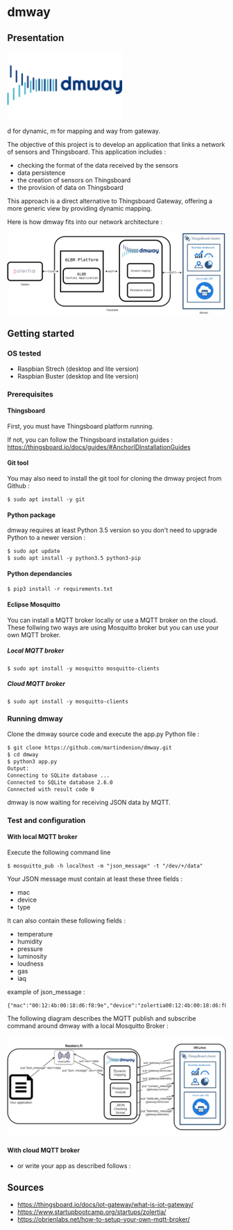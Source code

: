 # dmway

## Presentation

<img src="./img/dmway2.png?raw=true" width="265" height="159">

d for dynamic, m for mapping and way from gateway.

The objective of this project is to develop an application that links a network of sensors and Thingsboard.
This application includes :
- checking the format of the data received by the sensors
- data persistence
- the creation of sensors on Thingsboard
- the provision of data on Thingsboard

This approach is a direct alternative to Thingsboard Gateway, offering a more generic view by providing dynamic mapping.

Here is how dmway fits into our network architecture :

<img src="./img/Zolertia-DMWAY-Thingsboard.jpg?raw=true">

## Getting started

### OS tested

* Raspbian Strech (desktop and lite version)
* Raspbian Buster (desktop and lite version)

### Prerequisites

#### Thingsboard

First, you must have Thingsboard platform running.

If not, you can follow the Thingsboard installation guides : https://thingsboard.io/docs/guides/#AnchorIDInstallationGuides

#### Git tool

You may also need to install the git tool for cloning the dmway project from Github :

```
$ sudo apt install -y git
```

#### Python package

dmway requires at least Python 3.5 version so you don't need to upgrade Python to a newer version : 

```
$ sudo apt update
$ sudo apt install -y python3.5 python3-pip
```

#### Python dependancies

```
$ pip3 install -r requirements.txt
```

#### Eclipse Mosquitto

You can install a MQTT broker locally or use a MQTT broker on the cloud.
These follwing two ways are using Mosquitto broker but you can use your own MQTT broker.

##### Local MQTT broker

```
$ sudo apt install -y mosquitto mosquitto-clients
```

##### Cloud MQTT broker

```
$ sudo apt install -y mosquitto-clients
```

### Running dmway

Clone the dmway source code and execute the app.py Python file :
```
$ git clone https://github.com/martindenion/dmway.git
$ cd dmway
$ python3 app.py
Output: 
Connecting to SQLite database ...
Connected to SQLite database 2.6.0
Connected with result code 0
```

dmway is now waiting for receiving JSON data by MQTT.

### Test and configuration

#### With local MQTT broker

Execute the following command line
```
$ mosquitto_pub -h localhost -m "json_message" -t "/dev/+/data"
```

Your JSON message must contain at least these three fields :
* mac
* device
* type

It can also contain these following fields :
* temperature
* humidity
* pressure
* luminosity
* loudness
* gas
* iaq

example of json_message : 
```
{"mac":"00:12:4b:00:18:d6:f8:9e","device":"zolertia00:12:4b:00:18:d6:f8:9e","type":"remote","ts":1483228800000,"loudness":3228,"luminosity":212,"temperature":24,"humidity":27,"pressure":9899}
```

The following diagram describes the MQTT publish and subscribe command around dmway with a local Mosquitto Broker :

<img src="./img/pubandsubdmway.jpg?raw=true">

#### With cloud MQTT broker

* or write your app as described follows :



## Sources

* https://thingsboard.io/docs/iot-gateway/what-is-iot-gateway/
* https://www.startupbootcamp.org/startups/zolertia/
* https://obrienlabs.net/how-to-setup-your-own-mqtt-broker/
